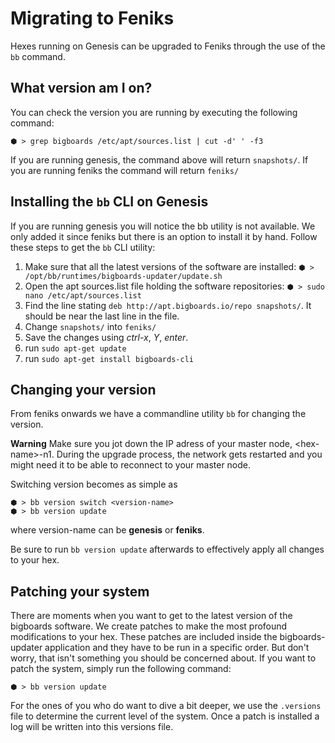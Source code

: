 # Migrating to Feniks
Hexes running on Genesis can be upgraded to Feniks through the use of the ```bb``` command.

## What version am I on?
You can check the version you are running by executing the following command:

	⬢ > grep bigboards /etc/apt/sources.list | cut -d' ' -f3

If you are running genesis, the command above will return `snapshots/`. If you are running feniks the command will return `feniks/`

## Installing the `bb` CLI on Genesis
If you are running genesis you will notice the bb utility is not available. We only added it since feniks but there is an option to install it by hand. Follow these steps to get the `bb` CLI utility:

 1. Make sure that all the latest versions of the software are installed: `⬢ > /opt/bb/runtimes/bigboards-updater/update.sh`
 1. Open the apt sources.list file holding the software repositories: `⬢ > sudo nano /etc/apt/sources.list`
 1. Find the line stating `deb http://apt.bigboards.io/repo snapshots/`. It should be near the last line in the file.
 1. Change `snapshots/` into `feniks/`
 1. Save the changes using *ctrl-x*, *Y*, *enter*.
 1. run `sudo apt-get update`
 1. run `sudo apt-get install bigboards-cli`

## Changing your version
From feniks onwards we have a commandline utility `bb` for changing the version. 

**Warning**
Make sure you jot down the IP adress of your master node, \<hex-name\>-n1. During the upgrade process, the network gets restarted and you might need it to be able to reconnect to your master node. 

Switching version becomes as simple as 

	⬢ > bb version switch <version-name>
	⬢ > bb version update

where version-name can be **genesis** or **feniks**.

Be sure to run `bb version update` afterwards to effectively apply all changes to your hex.

## <a name="patching"></a> Patching your system
There are moments when you want to get to the latest version of the bigboards software. We create patches to make the most profound modifications to your hex. These patches are included inside the bigboards-updater application and they have to be run in a specific order. But don't worry, that isn't something you should be concerned about. If you want to patch the system, simply run the following command:

	⬢ > bb version update

For the ones of you who do want to dive a bit deeper, we use the `.versions` file to determine the current level of the system. Once a patch is installed a log will be written into this versions file.